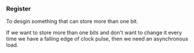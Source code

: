 ### Register

To desgin something that can store more than one bit.

If we want to store more than one bits and don't want to change it every time we have a falling edge of clock pulse, then we need an asynchronous load.